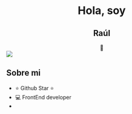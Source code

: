 <div align="center">
<h1 align="center">Hola, soy <h2>Raúl</h2> 👋</h1>
</div>
<img src="https://github.com/Rauljp16/Rauljp16/assets/110561721/8f7ba3c6-d5a4-4691-85b3-2e2830193f85">


## Sobre mi

- ⭐ Github Star ⭐ 
- 💻 FrontEnd developer
- 
<br>

